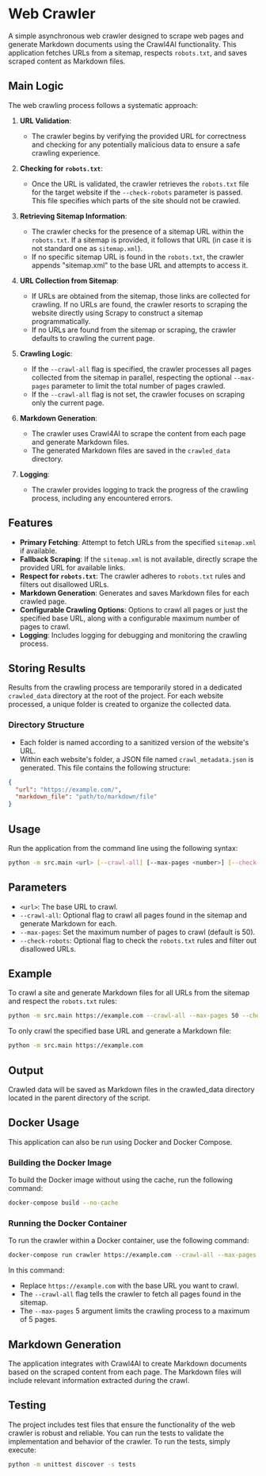 # Web Crawler

A simple asynchronous web crawler designed to scrape web pages and generate Markdown documents using the Crawl4AI functionality. This application fetches URLs from a sitemap, respects `robots.txt`, and saves scraped content as Markdown files.

## Main Logic

The web crawling process follows a systematic approach:

1. **URL Validation**:
   - The crawler begins by verifying the provided URL for correctness and checking for any potentially malicious data to ensure a safe crawling experience.

2. **Checking for `robots.txt`**:
   - Once the URL is validated, the crawler retrieves the `robots.txt` file for the target website if the `--check-robots` parameter is passed. This file specifies which parts of the site should not be crawled.

3. **Retrieving Sitemap Information**:
   - The crawler checks for the presence of a sitemap URL within the `robots.txt`. If a sitemap is provided, it follows that URL (in case it is not standard one as `sitemap.xml`).
   - If no specific sitemap URL is found in the `robots.txt`, the crawler appends "sitemap.xml" to the base URL and attempts to access it.

4. **URL Collection from Sitemap**:
   - If URLs are obtained from the sitemap, those links are collected for crawling. If no URLs are found, the crawler resorts to scraping the website directly using Scrapy to construct a sitemap programmatically.
   - If no URLs are found from the sitemap or scraping, the crawler defaults to crawling the current page.

5. **Crawling Logic**:
   - If the `--crawl-all` flag is specified, the crawler processes all pages collected from the sitemap in parallel, respecting the optional `--max-pages` parameter to limit the total number of pages crawled.
   - If the `--crawl-all` flag is not set, the crawler focuses on scraping only the current page.

6. **Markdown Generation**:
   - The crawler uses Crawl4AI to scrape the content from each page and generate Markdown files.
   - The generated Markdown files are saved in the `crawled_data` directory.

7. **Logging**:
   - The crawler provides logging to track the progress of the crawling process, including any encountered errors.


## Features

- **Primary Fetching**: Attempt to fetch URLs from the specified `sitemap.xml` if available.
- **Fallback Scraping**: If the `sitemap.xml` is not available, directly scrape the provided URL for available links.
- **Respect for `robots.txt`**: The crawler adheres to `robots.txt` rules and filters out disallowed URLs.
- **Markdown Generation**: Generates and saves Markdown files for each crawled page.
- **Configurable Crawling Options**: Options to crawl all pages or just the specified base URL, along with a configurable maximum number of pages to crawl.
- **Logging**: Includes logging for debugging and monitoring the crawling process.

## Storing Results

Results from the crawling process are temporarily stored in a dedicated `crawled_data` directory at the root of the project. For each website processed, a unique folder is created to organize the collected data.

### Directory Structure

- Each folder is named according to a sanitized version of the website's URL.
- Within each website's folder, a JSON file named `crawl_metadata.json` is generated. This file contains the following structure:

```json
{
  "url": "https://example.com/",
  "markdown_file": "path/to/markdown/file"
}
```

## Usage

Run the application from the command line using the following syntax:

```bash
python -m src.main <url> [--crawl-all] [--max-pages <number>] [--check-robots]
```

## Parameters

- `<url>`: The base URL to crawl.
- `--crawl-all`: Optional flag to crawl all pages found in the sitemap and generate Markdown for each.
- `--max-pages`: Set the maximum number of pages to crawl (default is 50).
- `--check-robots`: Optional flag to check the `robots.txt` rules and filter out disallowed URLs.


## Example

To crawl a site and generate Markdown files for all URLs from the sitemap and respect the `robots.txt` rules:

```bash
python -m src.main https://example.com --crawl-all --max-pages 50 --check-robots
```

To only crawl the specified base URL and generate a Markdown file:

```bash
python -m src.main https://example.com
```

## Output

Crawled data will be saved as Markdown files in the crawled_data directory located in the parent directory of the script.

## Docker Usage

This application can also be run using Docker and Docker Compose.

### Building the Docker Image

To build the Docker image without using the cache, run the following command:

```bash
docker-compose build --no-cache
```

### Running the Docker Container

To run the crawler within a Docker container, use the following command:

```bash
docker-compose run crawler https://example.com --crawl-all --max-pages 5
```

In this command:

- Replace `https://example.com` with the base URL you want to crawl.
- The `--crawl-all` flag tells the crawler to fetch all pages found in the sitemap.
- The `--max-pages` 5 argument limits the crawling process to a maximum of 5 pages.


## Markdown Generation

The application integrates with Crawl4AI to create Markdown documents based on the scraped content from each page. The Markdown files will include relevant information extracted during the crawl.


## Testing

The project includes test files that ensure the functionality of the web crawler is robust and reliable. You can run the tests to validate the implementation and behavior of the crawler. To run the tests, simply execute:

```bash 
python -m unittest discover -s tests
```
